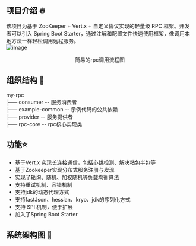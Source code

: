 ## 项目介绍 🔥
该项目为基于 ZooKeeper + Vert.x + 自定义协议实现的轻量级 RPC 框架。开发者可以引入 Spring Boot Starter，通过注解和配置文件快速使用框架，像调用本地方法一样轻松调用远程服务。  
![image](https://github.com/shuiking/my-rpc/assets/86963048/bca5fa90-538c-4646-8dfc-f7e6a829cc35)  
<p align="center">  
简易的rpc调用流程图   
</p>  

## 组织结构 🚀
my-rpc  
├── consumer        -- 服务消费者  
├── example-common  -- 示例代码的公共依赖  
├── provider        -- 服务提供者  
├── rpc-core        -- rpc核心实现类


## 功能⭐   
* 基于Vert.x 实现长连接通信，包括心跳检测、解决粘包半包等  
* 基于Zookeeper实现分布式服务注册与发现  
* 实现了轮询、随机、加权随机等负载均衡算法
* 支持重试机制、容错机制  
* 支持jdk的动态代理方式  
* 支持fastJson、hessian、kryo、jdk的序列化方式  
* 支持 SPI 机制，便于扩展  
* 加入了Spring Boot Starter

## 系统架构图 💫




